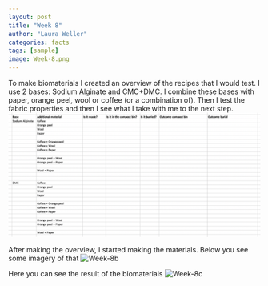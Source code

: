 ```yaml
---
layout: post
title: "Week 8"
author: "Laura Weller"
categories: facts
tags: [sample]
image: Week-8.png
---
```


To make biomaterials I created an overview of the recipes that I would test. I use 2 bases: Sodium Alginate and CMC+DMC. I combine these bases with paper, orange peel, wool or coffee (or a combination of). Then I test the fabric properties and then I see what I take with me to the next step. 
<img src="./assets/img/Week-6d.png" alt="Week-6d">

After making the overview, I started making the materials. Below you see some imagery of that
<img src="./assets/img/Week-8b.png" alt="Week-8b">

Here you can see the result of the biomaterials
<img src="./assets/img/Week-8c.png" alt="Week-8c">